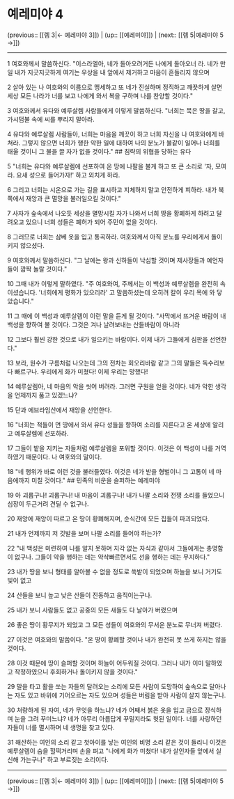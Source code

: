 # 예레미야 4

(previous:: [[렘 3|← 예레미야 3]]) | (up:: [[예레미야]]) | (next:: [[렘 5|예레미야 5 →]])

***




1 
여호와께서 말씀하신다. "이스라엘아, 네가 돌아오려거든 나에게 돌아오너 라. 네가 만일 내가 지긋지긋하게 여기는 우상을 내 앞에서 제거하고 마음이 흔들리지 않으며 



2 
살아 있는 나 여호와의 이름으로 맹세하고 또 네가 진실하며 정직하고 깨끗하게 살면 세상 모든 나라가 너를 보고 나에게 와서 복을 구하며 나를 찬양할 것이다." 



3 
여호와께서 유다와 예루살렘 사람들에게 이렇게 말씀하신다. "너희는 묵은 땅을 갈고, 가시덤불 속에 씨를 뿌리지 말아라. 



4 
유다와 예루살렘 사람들아, 너희는 마음을 깨끗이 하고 너희 자신을 나 여호와에게 바쳐라. 그렇지 않으면 너희가 행한 악한 일에 대하여 나의 분노가 불같이 일어나 너희를 태울 것이니 그 불을 끌 자가 없을 것이다." ## 침략의 위협을 당하는 유다 



5 
"너희는 유다와 예루살렘에 선포하여 온 땅에 나팔을 불게 하고 또 큰 소리로 '자, 모여라. 요새 성으로 들어가자!' 하고 외치게 하라. 



6 
그리고 너희는 시온으로 가는 길을 표시하고 지체하지 말고 안전하게 피하라. 내가 북쪽에서 재앙과 큰 멸망을 불러일으킬 것이다." 



7 
사자가 숲속에서 나오듯 세상을 멸망시킬 자가 나와서 너희 땅을 황폐하게 하려고 달려오고 있으니 너희 성들은 폐허가 되어 주민이 없을 것이다. 



8 
그러므로 너희는 삼베 옷을 입고 통곡하라. 여호와께서 아직 분노를 우리에게서 돌이키지 않으셨다. 



9 
여호와께서 말씀하신다. "그 날에는 왕과 신하들이 낙심할 것이며 제사장들과 예언자들이 깜짝 놀랄 것이다." 



10 
그때 내가 이렇게 말하였다. "주 여호와여, 주께서는 이 백성과 예루살렘을 완전히 속이셨습니다. '너희에게 평화가 있으리라' 고 말씀하셨는데 오히려 칼이 우리 목에 와 닿았습니다." 



11 
그 때에 이 백성과 예루살렘이 이런 말을 듣게 될 것이다. "사막에서 뜨거운 바람이 내 백성을 향하여 불 것이다. 그것은 겨나 날려보내는 산들바람이 아니라 



12 
그보다 훨씬 강한 것으로 내가 일으키는 바람이다. 이제 내가 그들에게 심판을 선언한다." 



13 
보라, 원수가 구름처럼 나오는데 그의 전차는 회오리바람 같고 그의 말들은 독수리보다 빠르구나. 우리에게 화가 미쳤다! 이제 우리는 망했다! 



14 
예루살렘아, 네 마음의 악을 씻어 버려라. 그러면 구원을 얻을 것이다. 네가 악한 생각을 언제까지 품고 있겠느냐? 



15 
단과 에브라임산에서 재앙을 선언한다. 



16 
"너희는 적들이 먼 땅에서 와서 유다 성들을 향하여 소리를 지른다고 온 세상에 알리고 예루살렘에 선포하라. 



17 
그들이 밭을 지키는 자들처럼 예루살렘을 포위할 것이다. 이것은 이 백성이 나를 거역하였기 때문이다. 나 여호와의 말이다. 



18 
"네 행위가 바로 이런 것을 불러들였다. 이것은 네가 받을 형벌이니 그 고통이 네 마음에까지 미칠 것이다." ## 민족의 비운을 슬퍼하는 예레미야 



19 
아 괴롭구나! 괴롭구나! 내 마음이 괴롭구나! 내가 나팔 소리와 전쟁 소리를 들었으니 심장이 두근거려 견딜 수 없구나. 



20 
재앙에 재앙이 따르고 온 땅이 황폐해지며, 순식간에 모든 집들이 파괴되었다. 



21 
내가 언제까지 저 깃발을 보며 나팔 소리를 들어야 하는가? 



22 
"내 백성은 미련하여 나를 알지 못하며 지각 없는 자식과 같아서 그들에게는 총명함이 없구나. 그들이 악을 행하는 데는 약삭빠르면서도 선을 행하는 데는 무지하다." 



23 
내가 땅을 보니 형태를 알아볼 수 없을 정도로 쑥밭이 되었으며 하늘을 보니 거기도 빛이 없고 



24 
산들을 보니 높고 낮은 산들이 진동하고 움직이는구나. 



25 
내가 보니 사람들도 없고 공중의 모든 새들도 다 날아가 버렸으며 



26 
좋은 땅이 황무지가 되었고 그 모든 성들이 여호와의 무서운 분노로 무너져 버렸다. 



27 
이것은 여호와의 말씀이다. "온 땅이 황폐할 것이나 내가 완전히 못 쓰게 하지는 않을 것이다. 



28 
이것 때문에 땅이 슬퍼할 것이며 하늘이 어두워질 것이다. 그러나 내가 이미 말하였고 작정하였으니 후회하거나 돌이키지 않을 것이다." 



29 
말을 타고 활을 쏘는 자들의 달려오는 소리에 모든 사람이 도망하여 숲속으로 달아나는 자도 있고 바위에 기어오르는 자도 있으며 성들은 버림을 받아 사람이 살지 않는구나. 



30 
처량하게 된 자여, 네가 무엇을 하느냐? 네가 어째서 붉은 옷을 입고 금으로 장식하며 눈을 그려 꾸미느냐? 네가 아무리 아름답게 꾸밀지라도 헛된 일이다. 너를 사랑하던 자들이 너를 멸시하며 네 생명을 찾고 있다. 



31 
해산하는 여인의 소리 같고 첫아이를 낳는 여인의 비명 소리 같은 것이 들리니 이것은 예루살렘이 숨을 헐떡거리며 손을 펴고 "나에게 화가 미쳤다! 내가 살인자들 앞에서 실신해 가는구나" 하고 부르짖는 소리이다.

***

(previous:: [[렘 3|← 예레미야 3]]) | (up:: [[예레미야]]) | (next:: [[렘 5|예레미야 5 →]])
